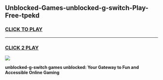 
## Unblocked-Games-unblocked-g-switch-Play-Free-tpekd
<h3>
<a href="https://premium76.site?title=unblocked-g-switch&ref=20M">CLICK TO PLAY</a></h3>
<hr>

<h3>
<a href="https://premium76.site?title=unblocked-g-switch&ref=20M">CLICK 2 PLAY</a>
  
</h3>

<a href="https://premium76.site?title=unblocked-g-switch&ref=19M"><img src="https://clearcache.store/games.png"></a>


**unblocked-g-switch games unblocked: Your Gateway to Fun and Accessible Online Gaming**
